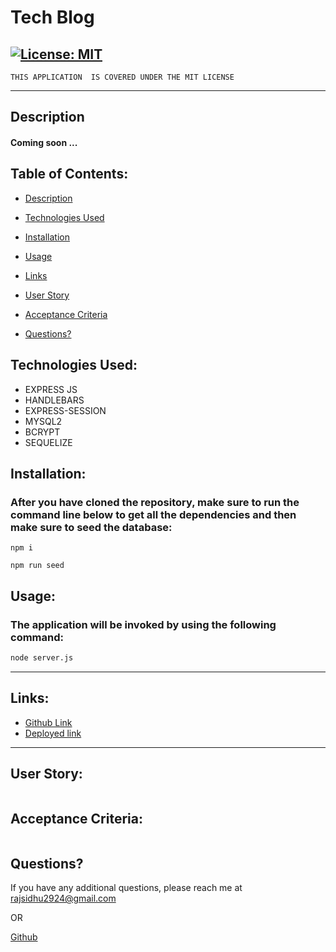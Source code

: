 # Tech Blog

  ## [![License: MIT](https://img.shields.io/badge/License-MIT-yellow.svg)](https://opensource.org/licenses/MIT)
    THIS APPLICATION  IS COVERED UNDER THE MIT LICENSE

---

## Description
#### Coming soon ... 

## Table of Contents:
  - [Description](#description)
  - [Technologies Used](#technologies-used)
  - [Installation](#installation)
  - [Usage](#usage)
  - [Links](#links)
  - [User Story](#user-story)
  - [Acceptance Criteria](#acceptance-criteria)

- [Questions?](#questions)

## Technologies Used:
- EXPRESS JS
- HANDLEBARS
- EXPRESS-SESSION 
- MYSQL2 
- BCRYPT
- SEQUELIZE

## Installation:
### After you have cloned the repository, make sure to run the command line below to get all the dependencies and then make sure to seed the database:

```
npm i

npm run seed
```

## Usage:
### The application will be invoked by using the following command:

```bash
node server.js
```
---
## Links:

- [Github Link](https://github.com/rajveer-s/Tech-blog)
- [Deployed link]()

---

## User Story:
```md

```

## Acceptance Criteria:
```md

```

## Questions?
If you have any additional questions, please reach me at rajsidhu2924@gmail.com

OR
<br />

[Github](https://www.github.com/rajveer-s)


